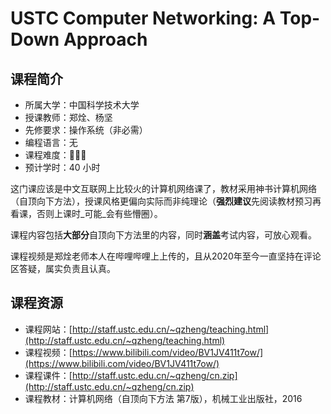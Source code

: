 # USTC Computer Networking: A Top-Down Approach

## 课程简介

-   所属大学：中国科学技术大学
-   授课教师：郑烇、杨坚
-   先修要求：操作系统（非必需）
-   编程语言：无
-   课程难度：🌟🌟🌟
-   预计学时：40 小时

这门课应该是中文互联网上比较火的计算机网络课了，教材采用神书计算机网络（自顶向下方法），授课风格更偏向实际而非纯理论（**强烈建议**先阅读教材预习再看课，否则上课时_可能_会有些懵圈）。

课程内容包括**大部分**自顶向下方法里的内容，同时**涵盖**考试内容，可放心观看。

课程视频是郑烇老师本人在哔哩哔哩上上传的，且从2020年至今一直坚持在评论区答疑，属实负责且认真。


## 课程资源
- 课程网站：[http://staff.ustc.edu.cn/~qzheng/teaching.html](http://staff.ustc.edu.cn/~qzheng/teaching.html)
- 课程视频：[https://www.bilibili.com/video/BV1JV411t7ow/](https://www.bilibili.com/video/BV1JV411t7ow/)
- 课程课件：[http://staff.ustc.edu.cn/~qzheng/cn.zip](http://staff.ustc.edu.cn/~qzheng/cn.zip)
- 课程教材：计算机网络（自顶向下方法 第7版），机械工业出版社，2016
